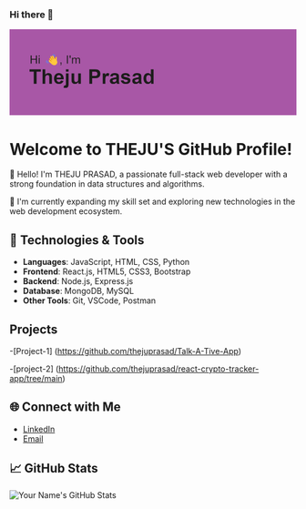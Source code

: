 ### Hi there 👋
<img src="https://github.com/thejuprasad/thejuprasad/blob/main/header.png" alt="banner that says Sarah hart Landolt - software developer, artist, designer">

# Welcome to THEJU'S GitHub Profile!

👋 Hello! I'm THEJU PRASAD, a passionate full-stack web developer with a strong foundation in data structures and algorithms.

🌱 I'm currently expanding my skill set and exploring new technologies in the web development ecosystem.

## 🚀 Technologies & Tools

- **Languages**: JavaScript, HTML, CSS, Python
- **Frontend**: React.js, HTML5, CSS3, Bootstrap
- **Backend**: Node.js, Express.js
- **Database**: MongoDB, MySQL
- **Other Tools**: Git, VSCode, Postman

## Projects
-[Project-1] (https://github.com/thejuprasad/Talk-A-Tive-App)

-[project-2] (https://github.com/thejuprasad/react-crypto-tracker-app/tree/main)
## 🌐 Connect with Me

- [LinkedIn](https://www.linkedin.com/in/g-theju-prasad-8b2747157)
- [Email](mailto:tthejuprasad00@gmail.com)

## 📈 GitHub Stats

![Your Name's GitHub Stats](https://github-readme-stats.vercel.app/api?username=yourusername&show_icons=true&hide_title=true&count_private=true&hide=prs&theme=radical)


